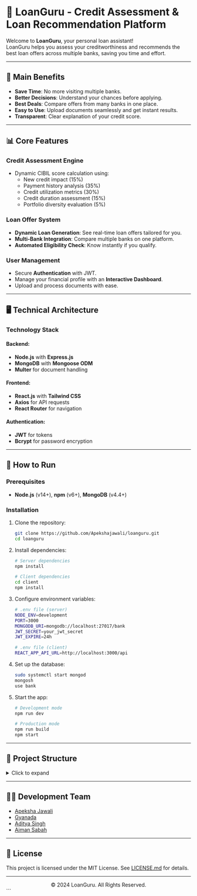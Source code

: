 
# 🏦 LoanGuru - Credit Assessment & Loan Recommendation Platform

Welcome to **LoanGuru**, your personal loan assistant!  
LoanGuru helps you assess your creditworthiness and recommends the best loan offers across multiple banks, saving you time and effort.

---

## 🎯 Main Benefits
- **Save Time**: No more visiting multiple banks.
- **Better Decisions**: Understand your chances before applying.
- **Best Deals**: Compare offers from many banks in one place.
- **Easy to Use**: Upload documents seamlessly and get instant results.
- **Transparent**: Clear explanation of your credit score.

---

## 📊 Core Features

### Credit Assessment Engine
- Dynamic CIBIL score calculation using:
  - New credit impact (15%)
  - Payment history analysis (35%)
  - Credit utilization metrics (30%)
  - Credit duration assessment (15%)
  - Portfolio diversity evaluation (5%)

### Loan Offer System
- **Dynamic Loan Generation**: See real-time loan offers tailored for you.
- **Multi-Bank Integration**: Compare multiple banks on one platform.
- **Automated Eligibility Check**: Know instantly if you qualify.

### User Management
- Secure **Authentication** with JWT.
- Manage your financial profile with an **Interactive Dashboard**.
- Upload and process documents with ease.

---

## 🖥️ Technical Architecture

### Technology Stack
#### Backend:
- **Node.js** with **Express.js**
- **MongoDB** with **Mongoose ODM**
- **Multer** for document handling

#### Frontend:
- **React.js** with **Tailwind CSS**
- **Axios** for API requests
- **React Router** for navigation

#### Authentication:
- **JWT** for tokens
- **Bcrypt** for password encryption

---

## 🚀 How to Run

### Prerequisites
- **Node.js** (v14+), **npm** (v6+), **MongoDB** (v4.4+)

### Installation
1. Clone the repository:
   ```bash
   git clone https://github.com/Apekshajawali/loanguru.git
   cd loanguru
   ```

2. Install dependencies:
   ```bash
   # Server dependencies
   npm install

   # Client dependencies
   cd client
   npm install
   ```

3. Configure environment variables:
   ```bash
   # .env file (server)
   NODE_ENV=development
   PORT=3000
   MONGODB_URI=mongodb://localhost:27017/bank
   JWT_SECRET=your_jwt_secret
   JWT_EXPIRE=24h

   # .env file (client)
   REACT_APP_API_URL=http://localhost:3000/api
   ```

4. Set up the database:
   ```bash
   sudo systemctl start mongod
   mongosh
   use bank
   ```

5. Start the app:
   ```bash
   # Development mode
   npm run dev

   # Production mode
   npm run build
   npm start
   ```


---

## 📁 Project Structure
<details>
<summary>Click to expand</summary>

```plaintext
loanguru/
├── client/
│   ├── public/
│   │   └── index.html
│   └── src/
│       ├── components/
│       ├── contexts/
│       ├── hooks/
│       ├── services/
│       ├── utils/
│       ├── App.js
│       └── index.js
├── server/
│   ├── config/
│   ├── controllers/
│   ├── middleware/
│   ├── models/
│   ├── routes/
│   ├── utils/
│   └── server.js
├── tests/
├── .gitignore
├── package.json
└── README.md
```
</details>

---

## 👨‍💻 Development Team
- [Apeksha Jawali](https://github.com/Apekshajawali) 
- [Gyanada](https://github.com/Gyan0706)  
- [Aditya Singh](https://github.com/AKdevi99)   
- [Aiman Sabah](https://github.com/Shaiman-N)

---

## 📜 License
This project is licensed under the MIT License. See [LICENSE.md](LICENSE.md) for details.

---

<div align="center">
  © 2024 LoanGuru. All Rights Reserved.
</div>
```


